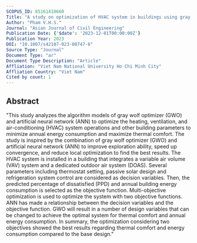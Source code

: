 ```yaml
---
SCOPUS_ID: 85161410660
Title: "A study on optimization of HVAC system in buildings using gray wolf optimizer (GWO) and artificial neural network (ANN)"
Author: "Pham V.H.S."
Journal: "Asian Journal of Civil Engineering"
Publication Date: {'$date': '2023-12-01T00:00:00Z'}
Publication Year: 2023
DOI: "10.1007/s42107-023-00747-6"
Source Type: "Journal"
Document Type: "ar"
Document Type Description: "Article"
Affliation: "Viet Nam National University Ho Chi Minh City"
Affliation Country: "Viet Nam"
Cited by count: 1
---
```


## Abstract
"This study analyzes the algorithm models of gray wolf optimizer (GWO) and artificial neural network (ANN) to optimize the heating, ventilation, and air-conditioning (HVAC) system operations and other building parameters to minimize annual energy consumption and maximize thermal comfort. The study is inspired by the combination of gray wolf optimizer (GWO) and artificial neural network (ANN) to improve exploration ability, speed up convergence, and reduce local optimization to find the best results. The HVAC system is installed in a building that integrates a variable air volume (VAV) system and a dedicated outdoor air system (DOAS). Several parameters including thermostat setting, passive solar design and refrigeration system control are considered as decision variables. Then, the predicted percentage of dissatisfied (PPD) and annual building energy consumption is selected as the objective function. Multi-objective optimization is used to optimize the system with two objective functions. ANN has made a relationship between the decision variables and the objective function. GWO will result in a number of design variables that can be changed to achieve the optimal system for thermal comfort and annual energy consumption. In summary, the optimization considering two objectives showed the best results regarding thermal comfort and energy consumption compared to the base design."
